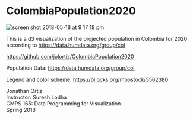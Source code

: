 # ColombiaPopulation2020
![screen shot 2018-05-18 at 9 17 18 pm](https://user-images.githubusercontent.com/26909311/40264860-ee699244-5ae1-11e8-9327-fd431f244241.png)

This is a d3 visualization of the projected population in Colombia for 2020 according to https://data.humdata.org/group/col

https://github.com/jolortiz/ColombiaPopulation2020

Population Data:
https://data.humdata.org/group/col

Legend and color scheme:
https://bl.ocks.org/mbostock/5562380


Jonathan Ortiz  
Instructor: Suresh Lodha  
CMPS 165: Data Programming for Visualization  
Spring 2018  
